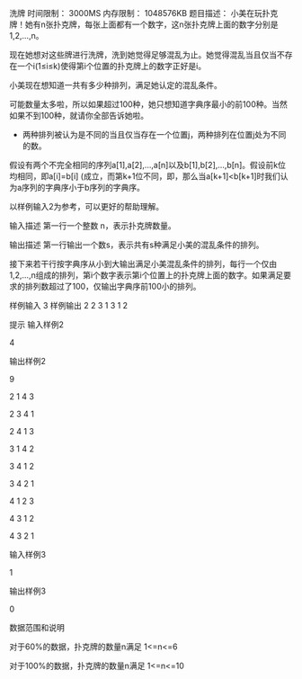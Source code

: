 洗牌
时间限制： 3000MS
内存限制： 1048576KB
题目描述：
小美在玩扑克牌！她有n张扑克牌，每张上面都有一个数字，这n张扑克牌上面的数字分别是1,2,…,n。

现在她想对这些牌进行洗牌，洗到她觉得足够混乱为止。她觉得混乱当且仅当不存在一个i(1≤i≤k)使得第i个位置的扑克牌上的数字正好是i。

小美现在想知道一共有多少种排列，满足她认定的混乱条件。

可能数量太多啦，所以如果超过100种，她只想知道字典序最小的前100种。当然如果不到100种，就请你全部告诉她啦。



* 两种排列被认为是不同的当且仅当存在一个位置j，两种排列在位置j处为不同的数。

假设有两个不完全相同的序列a[1],a[2],…,a[n]以及b[1],b[2],…,b[n]。假设前k位均相同，即a[i]=b[i] (成立，而第k+1位不同，即，那么当a[k+1]<b[k+1]时我们认为a序列的字典序小于b序列的字典序。

以样例输入2为参考，可以更好的帮助理解。



输入描述
第一行一个整数 n，表示扑克牌数量。

输出描述
第一行输出一个数s，表示共有s种满足小美的混乱条件的排列。

接下来若干行按字典序从小到大输出满足小美混乱条件的排列，每行一个仅由1,2,…,n组成的排列，第i个数字表示第i个位置上的扑克牌上面的数字。如果满足要求的排列数超过了100，仅输出字典序前100小的排列。


样例输入
3
样例输出
2
2 3 1
3 1 2

提示
输入样例2

4

输出样例2

9

2 1 4 3

2 3 4 1

2 4 1 3

3 1 4 2

3 4 1 2

3 4 2 1

4 1 2 3

4 3 1 2

4 3 2 1



输入样例3

1

输出样例3

0



数据范围和说明

对于60%的数据，扑克牌的数量n满足 1<=n<=6

对于100%的数据，扑克牌的数量n满足 1<=n<=10